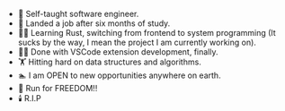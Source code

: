 - :full_moon_with_face: Self-taught software engineer.
- :checkered_flag: Landed a job after six months of study.
- :superhero_man: Learning Rust, switching from frontend to system programming (It sucks by the way, I mean the project I am currently working on).
- :man_facepalming: Done with VSCode extension development, finally.
- :weight_lifting: Hitting hard on data structures and algorithms.
- :swimmer: I am OPEN to new opportunities anywhere on earth.
- :runner: Run for FREEDOM!!
- :candle: R.I.P

<!---
Near99/Near99 is a ✨ special ✨ repository because its `README.md` (this file) appears on your GitHub profile.
You can click the Preview link to take a look at your changes.
--->
